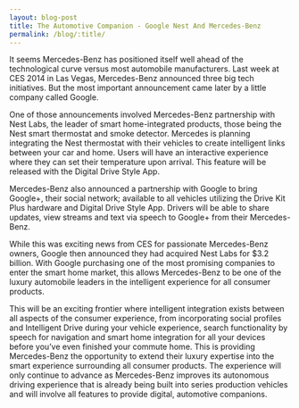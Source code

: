```yaml
---
layout: blog-post
title: The Automotive Companion - Google Nest And Mercedes-Benz
permalink: /blog/:title/
---
```


<p>It seems Mercedes-Benz has positioned itself well ahead of the technological curve versus most automobile manufacturers. Last week at CES 2014 in Las Vegas, Mercedes-Benz announced three big tech initiatives. But the most important announcement came later by a little company called Google.</p>

<p>One of those announcements involved Mercedes-Benz partnership with Nest Labs, the leader of smart home-integrated products, those being the Nest smart thermostat and smoke detector. Mercedes is planning integrating the Nest thermostat with their vehicles to create intelligent links between your car and home. Users will have an interactive experience where they can set their temperature upon arrival. This feature will be released with the Digital Drive Style App.</p>

<p>Mercedes-Benz also announced a partnership with Google to bring Google+, their social network; available to all vehicles utilizing the Drive Kit Plus hardware and Digital Drive Style App. Drivers will be able to share updates, view streams and text via speech to Google+ from their Mercedes-Benz.</p>

<p>While this was exciting news from CES for passionate Mercedes-Benz owners, Google then announced they had acquired Nest Labs for $3.2 billion. With Google purchasing one of the most promising companies to enter the smart home market, this allows Mercedes-Benz to be one of the luxury automobile leaders in the intelligent experience for all consumer products.</p>

<p>This will be an exciting frontier where intelligent integration exists between all aspects of the consumer experience, from incorporating social profiles and Intelligent Drive during your vehicle experience, search functionality by speech for navigation and smart home integration for all your devices before you’ve even finished your commute home. This is providing Mercedes-Benz the opportunity to extend their luxury expertise into the smart experience surrounding all consumer products. The experience will only continue to advance as Mercedes-Benz improves its autonomous driving experience that is already being built into series production vehicles and will involve all features to provide digital, automotive companions.</p>